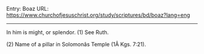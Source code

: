 Entry: Boaz
URL: https://www.churchofjesuschrist.org/study/scriptures/bd/boaz?lang=eng

---

In him is might, or splendor. (1) See Ruth.

(2) Name of a pillar in Solomonâs Temple (1Â Kgs. 7:21).
